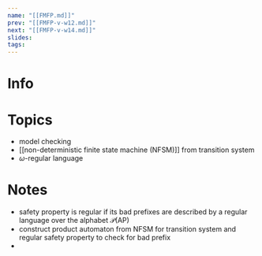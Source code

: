 ```yaml
---
name: "[[FMFP.md]]"
prev: "[[FMFP-v-w12.md]]"
next: "[[FMFP-v-w14.md]]"
slides: 
tags: 
---
```



# Info


# Topics
- model checking
- [[non-deterministic finite state machine (NFSM)]] from transition system
- $\omega$-regular language


# Notes
- safety property is regular if its bad prefixes are described by a regular language over the alphabet $\mathcal{P}(\mathrm{AP})$
- construct product automaton from NFSM for transition system and regular safety property to check for bad prefix
- 